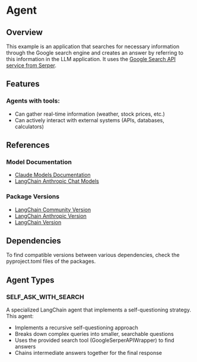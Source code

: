 # Agent

## Overview
This example is an application that searches for necessary information through the Google search engine and creates an answer by referring to this information in the LLM application. It uses the [Google Search API service from Serper](https://serper.dev/). 

## Features
### Agents with tools:
- Can gather real-time information (weather, stock prices, etc.)
- Can actively interact with external systems (APIs, databases, calculators)

## References
### Model Documentation
- [Claude Models Documentation](https://docs.anthropic.com/en/docs/about-claude/models18)
- [LangChain Anthropic Chat Models](https://python.langchain.com/api_reference/anthropic/chat_models/langchain_anthropic.chat_models.ChatAnthropic.html)

### Package Versions
- [LangChain Community Version](https://github.com/langchain-ai/langchain/blob/master/libs/community/pyproject.toml)
- [LangChain Anthropic Version](https://github.com/langchain-ai/langchain/blob/master/libs/partners/anthropic/pyproject.toml)
- [LangChain Version](https://github.com/langchain-ai/langchain/blob/master/libs/community/pyproject.toml)

## Dependencies
To find compatible versions between various dependencies, check the pyproject.toml files of the packages.

## Agent Types
### SELF_ASK_WITH_SEARCH
A specialized LangChain agent that implements a self-questioning strategy. This agent:

- Implements a recursive self-questioning approach
- Breaks down complex queries into smaller, searchable questions
- Uses the provided search tool (GoogleSerperAPIWrapper) to find answers
- Chains intermediate answers together for the final response
